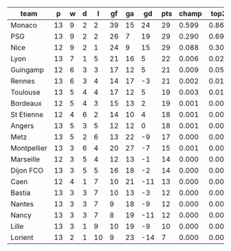 |    team     | p  | w | d | l  | gf | ga | gd  | pts | champ | top2  | top3  | top4  |  5-7  | bot4  | bot3  | bot2  |
|-------------|----|---|---|----|----|----|-----|-----|-------|-------|-------|-------|-------|-------|-------|-------|
| Monaco      | 13 | 9 | 2 |  2 | 39 | 15 |  24 |  29 | 0.599 | 0.867 | 0.958 | 0.986 | 0.013 | 0.000 | 0.000 | 0.000|
| PSG         | 13 | 9 | 2 |  2 | 26 |  7 |  19 |  29 | 0.290 | 0.697 | 0.884 | 0.946 | 0.048 | 0.000 | 0.000 | 0.000|
| Nice        | 12 | 9 | 2 |  1 | 24 |  9 |  15 |  29 | 0.088 | 0.304 | 0.638 | 0.798 | 0.156 | 0.000 | 0.000 | 0.000|
| Lyon        | 13 | 7 | 1 |  5 | 21 | 16 |   5 |  22 | 0.006 | 0.029 | 0.107 | 0.245 | 0.365 | 0.011 | 0.005 | 0.001|
| Guingamp    | 12 | 6 | 3 |  3 | 17 | 12 |   5 |  21 | 0.009 | 0.050 | 0.158 | 0.333 | 0.360 | 0.006 | 0.003 | 0.001|
| Rennes      | 13 | 6 | 3 |  4 | 14 | 17 |  -3 |  21 | 0.002 | 0.010 | 0.041 | 0.111 | 0.291 | 0.040 | 0.022 | 0.009|
| Toulouse    | 13 | 5 | 4 |  4 | 17 | 12 |   5 |  19 | 0.003 | 0.016 | 0.073 | 0.181 | 0.338 | 0.022 | 0.011 | 0.005|
| Bordeaux    | 12 | 5 | 4 |  3 | 15 | 13 |   2 |  19 | 0.001 | 0.009 | 0.044 | 0.107 | 0.266 | 0.046 | 0.025 | 0.012|
| St Etienne  | 12 | 4 | 6 |  2 | 14 | 10 |   4 |  18 | 0.001 | 0.005 | 0.026 | 0.073 | 0.234 | 0.068 | 0.038 | 0.018|
| Angers      | 13 | 5 | 3 |  5 | 12 | 12 |   0 |  18 | 0.001 | 0.003 | 0.020 | 0.060 | 0.207 | 0.078 | 0.044 | 0.020|
| Metz        | 13 | 5 | 2 |  6 | 13 | 22 |  -9 |  17 | 0.000 | 0.003 | 0.010 | 0.031 | 0.135 | 0.139 | 0.085 | 0.044|
| Montpellier | 13 | 3 | 6 |  4 | 20 | 27 |  -7 |  15 | 0.001 | 0.006 | 0.023 | 0.067 | 0.219 | 0.073 | 0.042 | 0.019|
| Marseille   | 12 | 3 | 5 |  4 | 12 | 13 |  -1 |  14 | 0.000 | 0.001 | 0.007 | 0.025 | 0.125 | 0.176 | 0.113 | 0.059|
| Dijon FCO   | 13 | 3 | 5 |  5 | 16 | 18 |  -2 |  14 | 0.000 | 0.001 | 0.005 | 0.017 | 0.088 | 0.216 | 0.141 | 0.079|
| Caen        | 12 | 4 | 1 |  7 | 10 | 21 | -11 |  13 | 0.000 | 0.001 | 0.003 | 0.010 | 0.070 | 0.276 | 0.187 | 0.108|
| Bastia      | 13 | 3 | 3 |  7 | 10 | 13 |  -3 |  12 | 0.000 | 0.000 | 0.001 | 0.002 | 0.025 | 0.492 | 0.371 | 0.244|
| Nantes      | 13 | 3 | 3 |  7 |  9 | 18 |  -9 |  12 | 0.000 | 0.000 | 0.001 | 0.004 | 0.024 | 0.476 | 0.361 | 0.234|
| Nancy       | 13 | 3 | 3 |  7 |  8 | 19 | -11 |  12 | 0.000 | 0.000 | 0.000 | 0.003 | 0.022 | 0.514 | 0.396 | 0.257|
| Lille       | 13 | 3 | 1 |  9 | 10 | 19 |  -9 |  10 | 0.000 | 0.000 | 0.000 | 0.002 | 0.014 | 0.572 | 0.451 | 0.311|
| Lorient     | 13 | 2 | 1 | 10 |  9 | 23 | -14 |   7 | 0.000 | 0.000 | 0.000 | 0.000 | 0.004 | 0.794 | 0.707 | 0.580|
